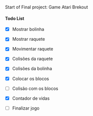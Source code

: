 
Start of Final project: Game Atari Brekout 

#### Todo List
- [x] Mostrar bolinha
- [x] Mostrar raquete
- [x] Movimentar raquete
- [x] Colisões da raquete
- [x] Colisões da bolinha
- [x] Colocar os blocos
- [ ] Colisão com os blocos
- [x] Contador de vidas
- [ ] Finalizar jogo

